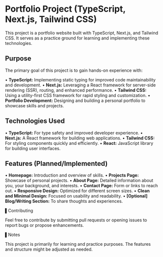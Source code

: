 # Portfolio Project (TypeScript, Next.js, Tailwind CSS)

This project is a portfolio website built with TypeScript, Next.js, and Tailwind CSS. It serves as a practice ground for learning and implementing these technologies.

## Purpose

The primary goal of this project is to gain hands-on experience with:

•   **TypeScript:**  Implementing static typing for improved code maintainability and development.
•   **Next.js:**  Leveraging a React framework for server-side rendering (SSR), routing, and enhanced performance.
•   **Tailwind CSS:**  Using a utility-first CSS framework for rapid styling and customization.
•   **Portfolio Development:**  Designing and building a personal portfolio to showcase skills and projects.

## Technologies Used

•   **TypeScript:**  For type safety and improved developer experience.
•   **Next.js:** A React framework for building web applications.
•   **Tailwind CSS:**  For styling components quickly and efficiently.
•   **React:** JavaScript library for building user interfaces.

## Features (Planned/Implemented)

•   **Homepage:** Introduction and overview of skills.
•   **Projects Page:** Showcase of personal projects.
•   **About Page:** Detailed information about you, your background, and interests.
•   **Contact Page:** Form or links to reach out.
•   **Responsive Design:** Optimized for different screen sizes.
•   **Clean and Minimal Design:** Focused on usability and readability.
•   **[Optional] Blog/Writing Section:** To share thoughts and experiences.


▌Contributing

Feel free to contribute by submitting pull requests or opening issues to report bugs or propose enhancements.

▌Notes

This project is primarily for learning and practice purposes.  The features and structure might be adjusted as needed.

